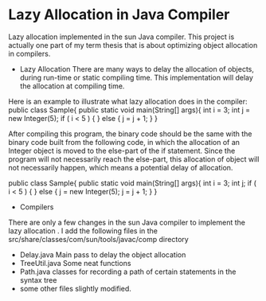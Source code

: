 Lazy Allocation in Java Compiler
================================

Lazy allocation implemented in the sun Java compiler. This project is actually one part of my term thesis that is about optimizing object allocation in compilers.

* Lazy Allocation
There are many ways to delay the allocation of objects, during run-time or static compiling time. This implementation will delay the allocation at compiling time.

Here is an example to illustrate what lazy allocation does in the compiler:
public class Sample{
    public static void main(String[] args){
        int i = 3;
        int j = new Integer(5);
        if ( i < 5 ) {
        } else {
            j = j + 1;
        }
}

After compiling this program, the binary code should be the same with the binary code built from the following code, in which the allocation of an Integer object is moved to the else-part of the if statement. Since the program will not necessarily reach the else-part, this allocation of object will not necessarily happen, which means a potential delay of allocation.

public class Sample{
    public static void main(String[] args){
        int i = 3;
        int j; 
        if ( i < 5 ) {
        } else {
            j = new Integer(5);
            j = j + 1;
        }
}

* Compilers

There are only a few changes in the sun Java compiler to implement the lazy allocation . I add the following files in the src/share/classes/com/sun/tools/javac/comp directory

 - Delay.java         Main pass to delay the object allocation
 - TreeUtil.java      Some neat functions
 - Path.java          classes for recording a path of certain statements in the syntax tree
 - some other files slightly modified.
